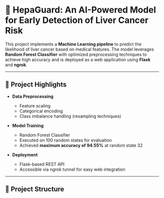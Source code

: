 # 🧬 HepaGuard: An AI-Powered Model for Early Detection of Liver Cancer Risk

This project implements a **Machine Learning pipeline** to predict the likelihood 
of liver cancer based on medical features. The model leverages **Random Forest Classifier** 
with optimized preprocessing techniques to achieve high accuracy and is deployed as a web application
using **Flask** and **ngrok**.

---

## 🚀 Project Highlights
- **Data Preprocessing**
  - Feature scaling
  - Categorical encoding
  - Class imbalance handling (resampling techniques)

- **Model Training**
  - Random Forest Classifier
  - Executed on 100 random states for evaluation
  - Achieved **maximum accuracy of 94.55%** at random state 32

- **Deployment**
  - Flask-based REST API
  - Accessible via ngrok tunnel for easy web integration

---

## 📂 Project Structure
